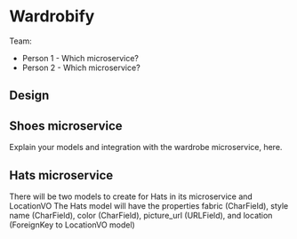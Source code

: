 # Wardrobify

Team:

* Person 1 - Which microservice?
* Person 2 - Which microservice?

## Design

## Shoes microservice

Explain your models and integration with the wardrobe
microservice, here.

## Hats microservice

There will be two models to create for Hats in its microservice and LocationVO
The Hats model will have the properties fabric (CharField), style name (CharField), color (CharField), picture_url (URLField), and location (ForeignKey to LocationVO model)